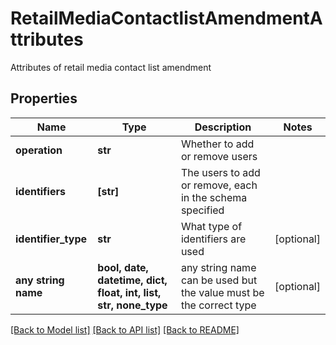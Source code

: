 # RetailMediaContactlistAmendmentAttributes

Attributes of retail media contact list amendment

## Properties
Name | Type | Description | Notes
------------ | ------------- | ------------- | -------------
**operation** | **str** | Whether to add or remove users | 
**identifiers** | **[str]** | The users to add or remove, each in the schema specified | 
**identifier_type** | **str** | What type of identifiers are used | [optional] 
**any string name** | **bool, date, datetime, dict, float, int, list, str, none_type** | any string name can be used but the value must be the correct type | [optional]

[[Back to Model list]](../README.md#documentation-for-models) [[Back to API list]](../README.md#documentation-for-api-endpoints) [[Back to README]](../README.md)


